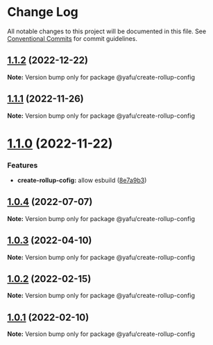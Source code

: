 # Change Log

All notable changes to this project will be documented in this file.
See [Conventional Commits](https://conventionalcommits.org) for commit guidelines.

## [1.1.2](https://github.com/TheLudd/yafu-mono/compare/@yafu/create-rollup-config@1.1.1...@yafu/create-rollup-config@1.1.2) (2022-12-22)

**Note:** Version bump only for package @yafu/create-rollup-config





## [1.1.1](https://github.com/TheLudd/yafu-mono/compare/@yafu/create-rollup-config@1.1.0...@yafu/create-rollup-config@1.1.1) (2022-11-26)

**Note:** Version bump only for package @yafu/create-rollup-config





# [1.1.0](https://github.com/TheLudd/yafu-mono/compare/@yafu/create-rollup-config@1.0.4...@yafu/create-rollup-config@1.1.0) (2022-11-22)


### Features

* **create-rollup-cofig:** allow esbuild ([8e7a9b3](https://github.com/TheLudd/yafu-mono/commit/8e7a9b3d7aa137a037bd277692ed99366620152e))





## [1.0.4](https://github.com/TheLudd/yafu-mono/compare/@yafu/create-rollup-config@1.0.3...@yafu/create-rollup-config@1.0.4) (2022-07-07)

**Note:** Version bump only for package @yafu/create-rollup-config





## [1.0.3](https://github.com/TheLudd/yafu-mono/compare/@yafu/create-rollup-config@1.0.2...@yafu/create-rollup-config@1.0.3) (2022-04-10)

**Note:** Version bump only for package @yafu/create-rollup-config





## [1.0.2](https://github.com/TheLudd/yafu-mono/compare/@yafu/create-rollup-config@1.0.1...@yafu/create-rollup-config@1.0.2) (2022-02-15)

**Note:** Version bump only for package @yafu/create-rollup-config





## [1.0.1](https://github.com/TheLudd/yafu-mono/compare/@yafu/create-rollup-config@1.0.0...@yafu/create-rollup-config@1.0.1) (2022-02-10)

**Note:** Version bump only for package @yafu/create-rollup-config
